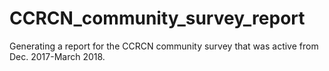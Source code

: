 # CCRCN_community_survey_report
Generating a report for the CCRCN community survey that was active from Dec. 2017-March 2018.
